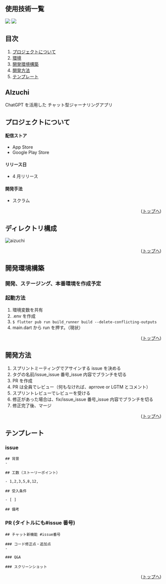 <div id="top"></div>

## 使用技術一覧

<!-- シールド一覧 -->
<!-- 該当するプロジェクトの中から任意のものを選ぶ-->

<p style="display: inline">
  <!-- クロスプラットフォームのフレームワーク一覧 -->
  <img src="https://img.shields.io/badge/-Flutter-000000.svg?logo=flutter&style=for-the-badge">
  <!-- インフラ一覧 -->
  <img src="https://img.shields.io/badge/-FireBase-000000.svg?logo=firebase&style=for-the-badge">
</p>

## 目次

1. [プロジェクトについて](#プロジェクトについて)
2. [環境](#ディレクトリ構成)
3. [開発環境構築](#開発環境構築)
4. [開発方法](#開発方法)
5. [テンプレート](#テンプレート)

## AIzuchi

ChatGPT を活用した
チャット型ジャーナリングアプリ

<!-- プロジェクトについて -->

## プロジェクトについて

#### 配信ストア

- App Store
- Google Play Store

#### リリース日

- 4 月リリース

#### 開発手法

- スクラム

<p align="right">(<a href="#top">トップへ</a>)</p>

## ディレクトリ構成

![aizuchi](https://github.com/junjun-1345/aizuchi_app/assets/76525601/228b09f9-fed7-4701-a404-f436265ca6ee)

<p align="right">(<a href="#top">トップへ</a>)</p>

## 開発環境構築

### 開発、ステージング、本番環境を作成予定

### 起動方法

1. 環境変数を共有
2. .env を作成
3. `$ flutter pub run build_runner build --delete-conflicting-outputs`
4. main.dart から run を押す。（現状）

<p align="right">(<a href="#top">トップへ</a>)</p>

## 開発方法

1. スプリントミーティングでアサインする issue を決める
2. タグの名前/issue_issue 番号\_issue 内容でブランチを切る
3. PR を作成
4. PR は全員でレビュー（何もなければ、aprrove or LGTM とコメント）
5. スプリントレビューでレビューを受ける
6. 修正があった場合は、fix/issue_issue 番号\_issue 内容でブランチを切る
7. 修正完了後、マージ

<p align="right">(<a href="#top">トップへ</a>)</p>

## テンプレート

### issue

```
## 背景
-

## 工数（ストーリーポイント）

- 1,2,3,5,8,12,

## 受入条件

- [ ]

## 備考

```

### PR (タイトルにも#issue 番号)

```
## チャット新機能 #issue番号

### コード修正点・追加点
-

### Q&A

### スクリーンショット

```

<p align="right">(<a href="#top">トップへ</a>)</p>
